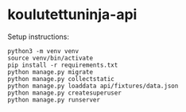 # koulutettuninja-api

Setup instructions:

```
python3 -m venv venv
source venv/bin/activate
pip install -r requirements.txt
python manage.py migrate
python manage.py collectstatic
python manage.py loaddata api/fixtures/data.json
python manage.py createsuperuser
python manage.py runserver
```
